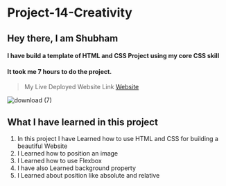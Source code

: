 # Project-14-Creativity

## Hey there, I am Shubham

#### I have build a template of HTML and CSS Project using my core CSS skill
#### It took me 7 hours to do the project.
> My Live Deployed Website Link [Website](https://heartfelt-pastelito-073a9b.netlify.app)  


![download (7)](https://user-images.githubusercontent.com/101961231/182021058-b0f2e8db-7a25-4756-b852-8981656e8ab5.png)

 ## What I have learned in this project

1. In this project I have Learned how to use HTML and CSS for building a beautiful Website  
2. I Learned how to position an image   
3. I Learned how to use Flexbox  
4. I have also Learned background property 
5. I Learned about position like absolute and relative   
